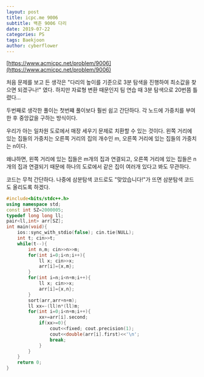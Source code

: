 ```yaml
---
layout: post
title: icpc.me 9006
subtitle: 백준 9006 다리
date: 2019-07-22
categories: PS
tags: Baekjoon
author: cyberflower
---
```


[https://www.acmicpc.net/problem/9006](https://www.acmicpc.net/problem/9006)

처음 문제를 보고 든 생각은 "다리의 높이를 기준으로 3분 탐색을 진행하여 최소값을 찾으면 되겠구나!" 였다. 하지만 자료형 변환 때문인지 팀 연습 때 3분 탐색으로 20번쯤 틀렸다...

두번째로 생각한 풀이는 첫번쨰 풀이보다 훨씬 쉽고 간단하다. 각 노드에 가중치를 부여한 후 중앙값을 구하는 방식이다.

우리가 아는 일차원 도로에서 매장 세우기 문제로 치환할 수 있는 것이다. 왼쪽 거리에 있는 집들의 가중치는 오른쪽 거리의 집의 개수인 m, 오른쪽 거리에 있는 집들의 가중치는 n이다.

왜냐하면, 왼쪽 거리에 있는 집들은 m개의 집과 연결되고, 오른쪽 거리에 있는 집들은 n개의 집과 연결되기 때문에 하나의 도로에서 같은 집이 여러개 있다고 봐도 무관하다.

코드는 무척 간단하다. 나중에 삼분탐색 코드로도 "맞았습니다!"가 뜨면 삼분탐색 코드도 올리도록 하겠다.

```cpp
#include<bits/stdc++.h>
using namespace std;
const int SZ=2000005;
typedef long long ll;
pair<ll,int> arr[SZ];
int main(void){
	ios::sync_with_stdio(false); cin.tie(NULL);
	int t; cin>>t;
	while(t--){
		int n,m; cin>>n>>m;
		for(int i=0;i<n;i++){
			ll x; cin>>x;
			arr[i]={x,m};
		}
		for(int i=n;i<n+m;i++){
			ll x; cin>>x;
			arr[i]={x,n};
		}
		sort(arr,arr+n+m);
		ll xx=-(ll)n*(ll)m;
		for(int i=0;i<n+m;i++){
			xx+=arr[i].second;
			if(xx>=0){
				cout<<fixed; cout.precision(1);
				cout<<double(arr[i].first)<<'\n';
				break;
			}
		}
	}
	return 0;
}
```
